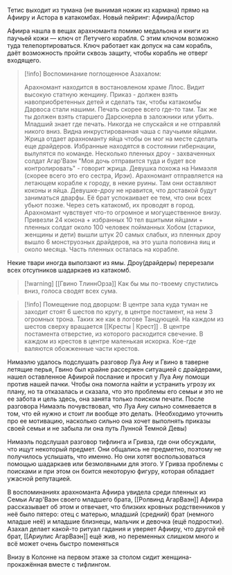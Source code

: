 
Тетис выходит из тумана (не вынимая ножик из кармана) прямо на Афииру и Астора в катакомбах.
Новый пейринг: Афиира/Астор

Афиира нашла в вещах арахноманта помимо медальона и книги из паучьей кожи — ключ от Летучего корабля. С этим ключом возможно туда телепортироваться. Ключ работает как допуск на сам корабль, даёт возможность пройти сквозь защиту, чтобы корабль не отверг входящего.  

> [!info] Воспоминание поглощенное Азахалом:
> 
> Арахномант находится в востановленом храме Ллос. Видит высокую статную женщину. Приказ - должен взять навоприобретенных детей и сделать так, чтобы катакомбы Дарвоса стали нашими. Печать скорее всего где-то там. Так же ты должен взять старшего Дарскнерла в заложники или убить. Младший знает где печать. Никогда не спускайся и не отправляй никого вниз. 
   Видна инкрустированная чаша с паучьими яйцами.  Жрица отдает арахноманту яйца чтобы он мог на месте сделать еще драйдеров. Избранные находятся в состоянии гибернации, вылупятся по команде. Несколько пленных дроу - захваченных солдат Агар'Ваэн 
   "Моя дочь отправится туда и будет все контролировать" - говорит жрица. Девушка похожа на Нимаэля (скорее всего это его сестра, Ирэи). Арахномант отправляется на летающем корабле к городу, в некие руины. Там они оставляют коконы и яйца. Девушке-дроу не нравится, что доставкой будут заниматься дварфы. Её брат успокаивает ее тем, что они всех убьют позже. Через сеть катакомб, их проводят в город. Арахномант чувствует что-то огромное и могущественное внизу. Привезли 24 кокона + избранных 10 тел вшитыми яйцами + пленных солдат около 100 человек пойманных Хобом (старики, женщины и дети) вышли штук 20 самых слабых, из пленных дроу вышло 6 монструозных драйдеров, на это ушла половина яиц и около месяца. Часть пленных осталась на корабле.
   

Некие твари иногда выползают из ямы. Дроу(драйдеры) перерезали всех отсупников шадаркаев из катакомб.


>[!warning] [[Гвино ТлиннОрза]]
>Как бы мы по-твоему спустились вниз, голоса сводят всех сума.

> [!info] Помещение под дворцом:
> В центре зала куда туман не заходит стоят 6 шестов по кругу, в центре постамент, на нем 3 огромных трона. Таких же как в логове Танцующей. На каждом из шестов сверху вращается [[Кресты | Крест]] . В центре постамента отверстие, из которого расходится свечение. В каждом из крестов в центре маленькая искорка.
  Кое-где валяются обожженные части крестов.


Нимаэлю удалось подслушать разговор Луа Ану и Гвино в таверне летящие перья, Гвино был крайне рассержен ситуацией с драйдерами, нашел оставленное Афиирой послание и просил у Луа Ану помощи против нашей пачки. Чтобы она помогла найти и устранить угрозу их плану, но та отказалась и сказала, что это проблемы его семьи и это не ее забота и цель здесь, она занята только поиском печати. После разговора Нимаэль почувствовал, что Луа Ану сильно сомневается в том, что ей нужно и стоит ли вообще это делать. (Необходимо уточнить про ее мотивацию, насколько сильно она хочет выполнять приказы своей семьи и не забыла ли она путь Лунной Темной Девы) 

Нимаэль подслушал разговор тифлинга и Гривза, где они обсуждали, что ищут некоторый предмет. Они общались не предметно, поэтому не получилось услышать, что именно. Но они хотят воспользоваться помощью шадаркаев или безмолвными для этого. У Гривза проблемы с поисками и при этом он боится некоторую фигуру, которая обладает ужасной репутацией.


В воспоминаниях арахноманта Афиира увидела среди пленных из Семьи Агар'Ваэн своего младшего брата, [[Ролвинд АгарВаэн]] 
Афиира рассказывает об этом и отвечает, что близких кровных родственников у неё было пятеро: отец с матерью, младший (средний) брат (немного младше неё) и младшие близнецы, мальчик и девочка (ещё подростки).
Азахал делает какой-то ритуал гадания и уверяет Афииру, что другой её брат, [[Ариулис АгарВаэн]] ещё жив, но переменных слишком много и всё может очень быстро поменяться

Внизу в Колонне на первом этаже за столом сидит женщина-прокажённая вместе с тифлингом.

